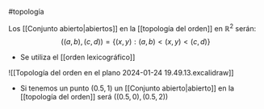 #topología 

Los [[Conjunto abierto|abiertos]] en la [[topología del orden]] en $\mathbb{R}^2$ serán:
$$((a,b),(c,d))=\{(x,y):(a,b) < (x,y) < (c,d)\}$$
- Se utiliza el [[orden lexicográfico]]

![[Topología del orden en el plano 2024-01-24 19.49.13.excalidraw]]

- Si tenemos un punto $(0.5, 1)$ un [[Conjunto abierto|abierto]] en la [[topología del orden]] será $( (0.5,0),(0.5,2) )$

